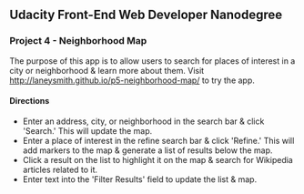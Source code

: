 ## Udacity Front-End Web Developer Nanodegree
### Project 4 - Neighborhood Map

The purpose of this app is to allow users to search for places of interest in a city or neighborhood & learn more about them. Visit http://laneysmith.github.io/p5-neighborhood-map/ to try the app.

#### Directions

* Enter an address, city, or neighborhood in the search bar & click 'Search.' This will update the map.
* Enter a place of interest in the refine search bar & click 'Refine.' This will add markers to the map & generate a list of results below the map.
* Click a result on the list to highlight it on the map & search for Wikipedia articles related to it.
* Enter text into the 'Filter Results' field to update the list & map.
